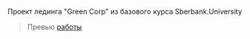 Проект лединга "Green Corp" из базового курса Sberbank.University

>Превью [работы](https://clockmerk.github.io/GC-landing/)
